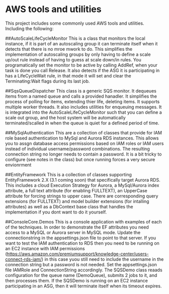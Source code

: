 # AWS tools and utilities 

This project includes some commonly used AWS tools and utilities. Including the following:

##AutoScaleLifeCycleMonitor
This is a class that monitors the local instance, if it is part of an autoscaling group it can terminate itself 
when it detects that there is no mroe mwork to do. This simplifies the implementation of autoscaling groups by only having to define a
scale up/out rule instead of having to guess at scale down/in rules. You programatically set the monitor to be active by calling AddRef,
when your task is done you call Release. It also detects if the ASG it is participating in has a LifeCycleWait rule, in that mode it will
set and clear the Terminating:Wait flags during its last job.

##SqsQueueDispatcher
This class is a generic SQS monitor. It dequeues items from a named queue and calls a provided hanadler. It simplifies the process of 
polling for items, extending thier life, deleting items. It supports multiple worker threads. It also includes utilities for enqueuing
messages. It is integrated into the AutoScaleLifeCycleMonitor such that you can define a scale out group, and the host system will be
automatically terminated/scalled in when the queue is quiet for a defined period of time.  

##MySqlAuthentication
This are a collection of classes that provide for IAM role based authentication to MySql and Aurora RDS instances. This allows you to assgn
database access permissions based on IAM roles or IAM users instead of individual username/password combinations. The resulting connection string
no longer needs to contain a password. It is a bit tricky to configure (see notes in the class) but once running forces a very secure envionrment

##EntityFramework
This is a collection of classes supporting EntityFramework 2.X (3.1 coming soon) that specifically target Aurora RDS. This includes a
cloud Execution Strategy for Aurora, a MySql/Aurora index attribute, a full text attribute (for enabling FULLTEXT), an UpperCase attribute for
forcing strings to upper case. There are corresponding query extensions (for FULLTEXT) and model builder extensions (for intalling attributes)
as well as a DbContext base class that handles the implementation if you dont want to do it yourself.

##ConsoleCore.Demos
This is a console application with examples of each of the techniques. In order to demonstrate the EF attributes you need access to a MySQL
or Aurora server in MySQL mode. Update the connectionstring in the appsettings.json file to point to that server. If you want to test the IAM
authentication to RDS then you need to be running on an EC2 instance with IAM permissions (https://aws.amazon.com/premiumsupport/knowledge-center/users-connect-rds-iam/)
in this case yuou still need to include the username in the connection string but a password is not needed. Set the appsettings.json file
IAMRole and ConnectionString accordingly. The SQSDemo class reaads configuration for the queue name (DemoQueue), submits 2 jobs to it, 
and then processes them. If the SQSDemo is running on an EC2 instance participating in an ASG, then it will terminate itself when its
timeout expires. 






